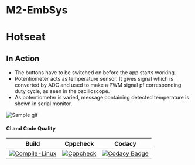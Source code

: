# M2-EmbSys
# Hotseat

## In Action

* The buttons have to be switched on before the app starts working.
* Potentiometer acts as temperature sensor. It gives signal which is converted by ADC and used to make a PWM signal pf corresponding duty cycle, as seen in the oscilloscope.
* As potentiometer is varied, message containing detected temperature is shown in serial monitor.

![Sample gif](simulation/sample.gif)

#### CI and Code Quality

|Build|Cppcheck|Codacy|
|:--:|:--:|:--:|
|[![Compile-Linux](https://github.com/264046/SeatHeatingApp/actions/workflows/Compile.yml/badge.svg)](https://github.com/264046/SeatHeatingApp/actions/workflows/Compile.yml)|[![Cppcheck](https://github.com/264046/SeatHeatingApp/actions/workflows/Codequality.yml/badge.svg)](https://github.com/264046/SeatHeatingApp/actions/workflows/Codequality.yml)|[![Codacy Badge](https://app.codacy.com/project/badge/Grade/c5b19591521c41fb98574997eeda1c5c)](https://www.codacy.com/gh/264046/SeatHeatingApp/dashboard?utm_source=github.com&amp;utm_medium=referral&amp;utm_content=264046/SeatHeatingApp&amp;utm_campaign=Badge_Grade)|

